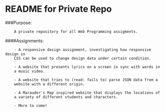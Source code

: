 
README for Private Repo
============================



###Purpose: 


        A private repository for all Web Programming assigments.


####Assignments: 

        - A responsive design assignment, investigating how responsive design in
        CSS can be used to change design data under certain condition.

        - A website that presents lyrics on a screen in sync with words in
        a music video.

        - A website that tries to (read: fails to) parse JSON data from a
        website with a different origin.

        - A Marauder's Map inspired website that displays the locations of
        a variety of different students and characters.

        - More to come!
